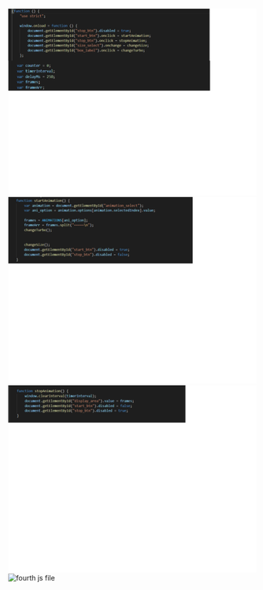 
![first js file](https://github.com/hgebrekidan/cs445_labs/blob/main/lab4/first.png)
![second js file](https://github.com/hgebrekidan/cs445_labs/blob/main/lab4/second.png)
![third js file](https://github.com/hgebrekidan/cs445_labs/blob/main/lab4/third.png)
![fourth js file]()
